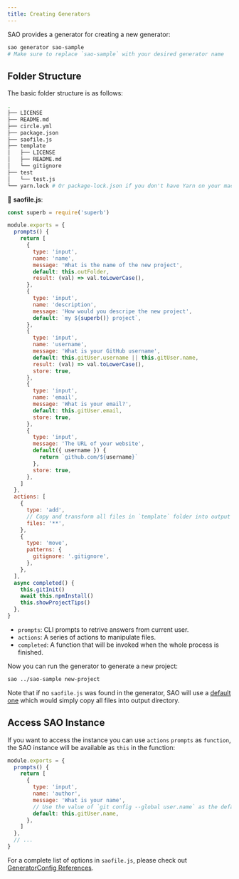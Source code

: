 ```yaml
---
title: Creating Generators
---
```


SAO provides a generator for creating a new generator:

```bash
sao generator sao-sample
# Make sure to replace `sao-sample` with your desired generator name
```

## Folder Structure

The basic folder structure is as follows:

```bash
.
├── LICENSE
├── README.md
├── circle.yml
├── package.json
├── saofile.js
├── template
│   ├── LICENSE
│   ├── README.md
│   └── gitignore
├── test
│   └── test.js
└── yarn.lock # Or package-lock.json if you don't have Yarn on your machine
```

📝 **saofile.js**:

```js
const superb = require('superb')

module.exports = {
  prompts() {
    return [
      {
        type: 'input',
        name: 'name',
        message: 'What is the name of the new project',
        default: this.outFolder,
        result: (val) => val.toLowerCase(),
      },
      {
        type: 'input',
        name: 'description',
        message: 'How would you descripe the new project',
        default: `my ${superb()} project`,
      },
      {
        type: 'input',
        name: 'username',
        message: 'What is your GitHub username',
        default: this.gitUser.username || this.gitUser.name,
        result: (val) => val.toLowerCase(),
        store: true,
      },
      {
        type: 'input',
        name: 'email',
        message: 'What is your email?',
        default: this.gitUser.email,
        store: true,
      },
      {
        type: 'input',
        message: 'The URL of your website',
        default({ username }) {
          return `github.com/${username}`
        },
        store: true,
      },
    ]
  },
  actions: [
    {
      type: 'add',
      // Copy and transform all files in `template` folder into output directory
      files: '**',
    },
    {
      type: 'move',
      patterns: {
        gitignore: '.gitignore',
      },
    },
  ],
  async completed() {
    this.gitInit()
    await this.npmInstall()
    this.showProjectTips()
  },
}
```

- `prompts`: CLI prompts to retrive answers from current user.
- `actions`: A series of actions to manipulate files.
- `completed`: A function that will be invoked when the whole process is finished.

Now you can run the generator to generate a new project:

```bash
sao ../sao-sample new-project
```

Note that if no `saofile.js` was found in the generator, SAO will use a [default one](https://github.com/saojs/sao/blob/master/lib/saofile.fallback.js) which would simply copy all files into output directory.

## Access SAO Instance

If you want to access the instance you can use `actions` `prompts` as `function`, the SAO instance will be available as `this` in the function:

```js
module.exports = {
  prompts() {
    return [
      {
        type: 'input',
        name: 'author',
        message: 'What is your name',
        // Use the value of `git config --global user.name` as the default value
        default: this.gitUser.name,
      },
    ]
  },
  // ...
}
```

For a complete list of options in `saofile.js`, please check out [GeneratorConfig References](api/interfaces/generatorconfig.md).
